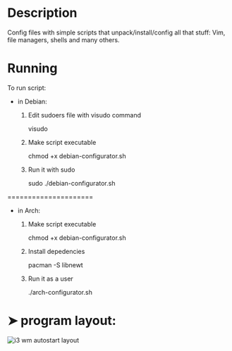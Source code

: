Description
=====================

Config files with simple scripts that unpack/install/config all that stuff:
Vim, file managers, shells and many others.


Running
=====================

To run script:

* in Debian:
    
    1) Edit sudoers file with visudo command

        visudo

    2) Make script executable

        chmod +x debian-configurator.sh

    3) Run it with sudo

        sudo ./debian-configurator.sh

=====================

* in Arch:
    
    1) Make script executable

        chmod +x debian-configurator.sh

    1) Install depedencies

        pacman -S libnewt

    3) Run it as a user

        ./arch-configurator.sh
    

➤ program layout:
=====================
![i3 wm autostart layout](https://raw.github.com/micdud1995/linux_stuff/master/img/screenshot-program.png)
